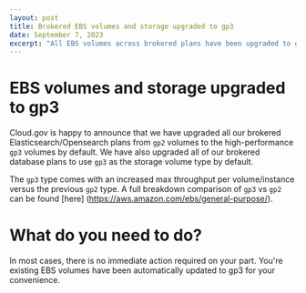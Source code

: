 ```yaml
---
layout: post
title: Brokered EBS volumes and storage upgraded to gp3
date: September 7, 2023
excerpt: "All EBS volumes across brokered plans have been upgraded to gp3"
---
```


# EBS volumes and storage upgraded to gp3

Cloud.gov is happy to announce that we have upgraded all our brokered Elasticsearch/Opensearch plans from `gp2` volumes to the high-performance `gp3` volumes by default. We have also upgraded all of our brokered database plans to use `gp3` as the storage volume type by default.

The `gp3` type comes with an increased max throughput per volume/instance versus the previous `gp2` type. A full breakdown comparison of `gp3` vs `gp2` can be found [here] (https://aws.amazon.com/ebs/general-purpose/).

# What do you need to do?

In most cases, there is no immediate action required on your part. You're existing EBS volumes have been automatically updated to gp3 for your convenience. 